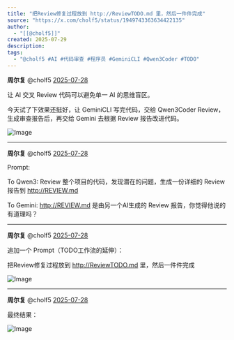 ```yaml
---
title: "把Review修复过程放到 http://ReviewTODO.md 里，然后一件件完成"
source: "https://x.com/cholf5/status/1949743363634422135"
author:
  - "[[@cholf5]]"
created: 2025-07-29
description:
tags:
  - "@cholf5 #AI #代码审查 #程序员 #GeminiCLI #Qwen3Coder #TODO"
---
```

**周尔复** @cholf5 [2025-07-28](https://x.com/cholf5/status/1949743363634422135)

让 AI 交叉 Review 代码可以避免单一 AI 的思维盲区。

今天试了下效果还挺好，让 GeminiCLI 写完代码，交给 Qwen3Coder Review，生成审查报告后，再交给 Gemini 去根据 Review 报告改进代码。

![Image](https://pbs.twimg.com/media/Gw7hKi1bAAAi3t8?format=png&name=large)

---

**周尔复** @cholf5 [2025-07-28](https://x.com/cholf5/status/1949743860546195721)

Prompt:

To Qwen3: Review 整个项目的代码，发现潜在的问题，生成一份详细的 Review 报告到 http://REVIEW.md

To Gemini: http://REVIEW.md 是由另一个AI生成的 Review 报告，你觉得他说的有道理吗？

---

**周尔复** @cholf5 [2025-07-28](https://x.com/cholf5/status/1949749426081366509)

追加一个 Prompt（TODO工作流的延伸）：

把Review修复过程放到 http://ReviewTODO.md 里，然后一件件完成

![Image](https://pbs.twimg.com/media/Gw7munabIAAKhhY?format=png&name=large)

---

**周尔复** @cholf5 [2025-07-28](https://x.com/cholf5/status/1949749517043311058)

最终结果：

![Image](https://pbs.twimg.com/media/Gw7m2QbbkAAwqeP?format=png&name=large)
